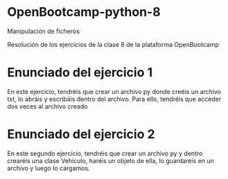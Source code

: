 # OpenBootcamp-python-8
Manipulación de ficheros

Resolución de los ejercicios de la clase 8 de la plataforma OpenBootcamp

# Enunciado del ejercicio 1
En este ejercicio, tendréis que crear un archivo py donde creéis un archivo txt, lo abráis y escribáis dentro del archivo. Para ello, tendréis que acceder dos veces al archivo creado

# Enunciado del ejercicio 2
En este segundo ejercicio, tendréis que crear un archivo py y dentro crearéis una clase Vehículo, haréis un objeto de ella, lo guardaréis en un archivo y luego lo cargamos.
